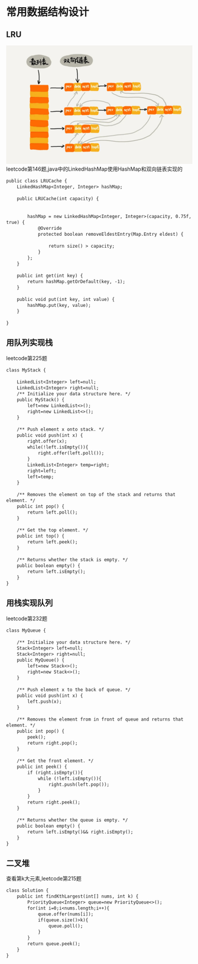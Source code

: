 # 常用数据结构设计
## LRU
![](./LRU.jpg)
leetcode第146题,java中的LinkedHashMap使用HashMap和双向链表实现的

	public class LRUCache {
	    LinkedHashMap<Integer, Integer> hashMap;
	
	    public LRUCache(int capacity) {
	
	
	        hashMap = new LinkedHashMap<Integer, Integer>(capacity, 0.75f, true) {
	            @Override
	            protected boolean removeEldestEntry(Map.Entry eldest) {
	
	                return size() > capacity;
	            }
	        };
	    }
	
	    public int get(int key) {
	        return hashMap.getOrDefault(key, -1);
	    }
	
	    public void put(int key, int value) {
	        hashMap.put(key, value);
	    }
	
	}

## 用队列实现栈
leetcode第225题

    class MyStack {

        LinkedList<Integer> left=null;
        LinkedList<Integer> right=null;
        /** Initialize your data structure here. */
        public MyStack() {
            left=new LinkedList<>();
            right=new LinkedList<>();
        }
        
        /** Push element x onto stack. */
        public void push(int x) {
            right.offer(x);
            while(!left.isEmpty()){
                right.offer(left.poll());
            }
            LinkedList<Integer> temp=right;
            right=left;
            left=temp;
        }
        
        /** Removes the element on top of the stack and returns that element. */
        public int pop() {
            return left.poll();
        }
        
        /** Get the top element. */
        public int top() {
            return left.peek();
        }
        
        /** Returns whether the stack is empty. */
        public boolean empty() {
            return left.isEmpty();
        }
    }

## 用栈实现队列
leetcode第232题

    class MyQueue {

        /** Initialize your data structure here. */
        Stack<Integer> left=null;
        Stack<Integer> right=null;
        public MyQueue() {
            left=new Stack<>();
            right=new Stack<>();
        }
        
        /** Push element x to the back of queue. */
        public void push(int x) {
            left.push(x);
        }
        
        /** Removes the element from in front of queue and returns that element. */
        public int pop() {
            peek();
            return right.pop();
        }
        
        /** Get the front element. */
        public int peek() {
            if (right.isEmpty()){
                while (!left.isEmpty()){
                    right.push(left.pop());
                }
            }
            return right.peek();
        }
        
        /** Returns whether the queue is empty. */
        public boolean empty() {
            return left.isEmpty()&& right.isEmpty();
        }
    }

## 二叉堆
查看第k大元素,leetcode第215题

    class Solution {
        public int findKthLargest(int[] nums, int k) {
            PriorityQueue<Integer> queue=new PriorityQueue<>();
            for(int i=0;i<nums.length;i++){
                queue.offer(nums[i]);
                if(queue.size()>k){
                    queue.poll();
                }
            }
            return queue.peek();
        }
    }